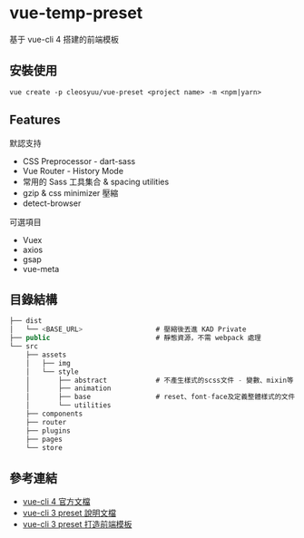 # vue-temp-preset
基于 vue-cli 4 搭建的前端模板

## 安裝使用

```
vue create -p cleosyuu/vue-preset <project name> -m <npm|yarn>
```
## Features

默認支持

- CSS Preprocessor - dart-sass
- Vue Router - History Mode
- 常用的 Sass 工具集合 & spacing utilities
- gzip & css minimizer 壓縮
- detect-browser

可選項目

- Vuex
- axios
- gsap
- vue-meta

## 目錄結構

```jsx
├── dist
│   └── <BASE_URL>                  # 壓縮後丟進 KAD Private
├── public                          # 靜態資源，不需 webpack 處理
└── src
    ├── assets
    │   ├── img
    │   └── style
    │	    ├── abstract            # 不產生樣式的scss文件 - 變數、mixin等
    │	    ├── animation
    │       ├── base                # reset、font-face及定義整體樣式的文件
    │       └── utilities
    ├── components
    ├── router
    ├── plugins
    ├── pages
    └── store
```

## 參考連結

- [vue-cli 4 官方文檔](https://cli.vuejs.org/zh/guide/plugins-and-presets.html#preset)
- [vue-cli 3 preset 說明文檔](https://cklwblove.github.io/vue-preset/#vue-cli-3-%E5%9F%BA%E6%9C%AC%E8%AE%A4%E8%AF%86)
- [vue-cli 3 preset 打造前端模板](https://segmentfault.com/a/1190000016389996)

